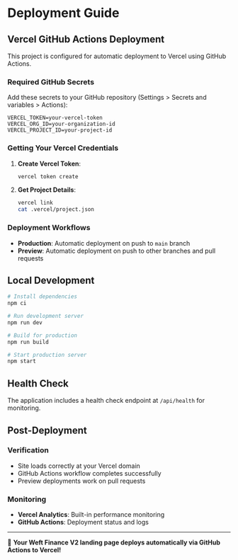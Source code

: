 # Deployment Guide

## Vercel GitHub Actions Deployment

This project is configured for automatic deployment to Vercel using GitHub Actions.

### Required GitHub Secrets

Add these secrets to your GitHub repository (Settings > Secrets and variables > Actions):

```
VERCEL_TOKEN=your-vercel-token
VERCEL_ORG_ID=your-organization-id
VERCEL_PROJECT_ID=your-project-id
```

### Getting Your Vercel Credentials

1. **Create Vercel Token**:
   ```bash
   vercel token create
   ```

2. **Get Project Details**:
   ```bash
   vercel link
   cat .vercel/project.json
   ```

### Deployment Workflows

- **Production**: Automatic deployment on push to `main` branch
- **Preview**: Automatic deployment on push to other branches and pull requests

## Local Development

```bash
# Install dependencies
npm ci

# Run development server
npm run dev

# Build for production
npm run build

# Start production server
npm start
```

## Health Check

The application includes a health check endpoint at `/api/health` for monitoring.

## Post-Deployment

### Verification
- Site loads correctly at your Vercel domain
- GitHub Actions workflow completes successfully
- Preview deployments work on pull requests

### Monitoring
- **Vercel Analytics**: Built-in performance monitoring
- **GitHub Actions**: Deployment status and logs

---

🎉 **Your Weft Finance V2 landing page deploys automatically via GitHub Actions to Vercel!**
